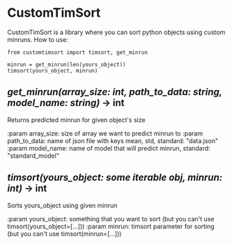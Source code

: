 # CustomTimSort
CustomTimSort is a library where you can sort python objects using custom minruns.
How to use:
```
from customtimsort import timsort, get_minrun

minrun = get_minrun(len(yours_object))
timsort(yours_object, minrun)
```

## *get_minrun(array_size: int, path_to_data: string, model_name: string)* -> int
Returns predicted minrun for given object's size

:param array_size: size of array we want to predict minrun to
:param path_to_data: name of json file with keys mean, std, standard: "data.json"
:param model_name: name of model that will predict minrun, standard: "standard_model"


## *timsort(yours_object: some iterable obj, minrun: int)* -> int
Sorts yours_object using given minrun

:param yours_object: something that you want to sort (but you can't use timsort(yours_object=[...]))
:param minrun: timsort parameter for sorting (but you can't use timsort(minrun=[...]))
